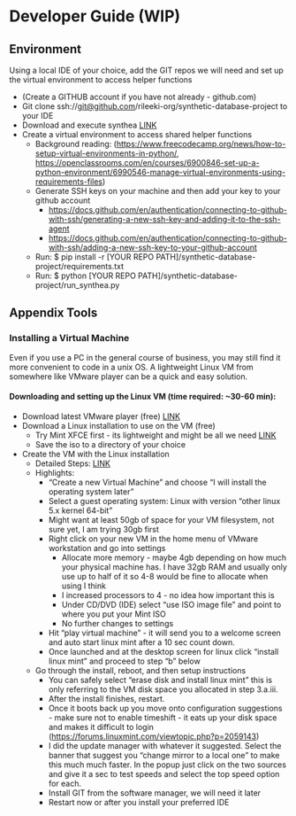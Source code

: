 # Developer Guide (WIP)
## Environment
Using a local IDE of your choice, add the GIT repos we will need and set up the virtual environment to access helper functions 
 
- (Create a GITHUB account if you have not already - github.com)
- Git clone ssh://git@github.com/rileeki-org/synthetic-database-project to your IDE
- Download and execute synthea [LINK](https://github.com/synthetichealth/synthea/wiki/Basic-Setup-and-Running)
- Create a virtual environment to access shared helper functions
  - Background reading: (https://www.freecodecamp.org/news/how-to-setup-virtual-environments-in-python/, https://openclassrooms.com/en/courses/6900846-set-up-a-python-environment/6990546-manage-virtual-environments-using-requirements-files)
  - Generate SSH keys on your machine and then add your key to your github account
    - https://docs.github.com/en/authentication/connecting-to-github-with-ssh/generating-a-new-ssh-key-and-adding-it-to-the-ssh-agent
    - https://docs.github.com/en/authentication/connecting-to-github-with-ssh/adding-a-new-ssh-key-to-your-github-account
  - Run: $ pip install -r [YOUR REPO PATH]/synthetic-database-project/requirements.txt
  - Run: $ python [YOUR REPO PATH]/synthetic-database-project/run_synthea.py

  

## Appendix Tools
### Installing a Virtual Machine
Even if you use a PC in the general course of business, you may still find it more convenient to code in a unix OS.
A lightweight Linux VM from somewhere like VMware player can be a quick and easy solution.

#### Downloading and setting up the Linux VM (time required: ~30-60 min):
- Download latest VMware player (free) [LINK](https://www.vmware.com/go/downloadplayer)
- Download a Linux installation to use on the VM (free)
  - Try Mint XFCE first - its lightweight and might be all we need [LINK](https://www.linuxmint.com/edition.php?id=294)
  - Save the iso to a directory of your choice
- Create the VM with the Linux installation
  - Detailed Steps: [LINK](https://thesecmaster.com/step-by-step-procedure-to-install-linux-mint-linux-on-vmware-workstation/)
  - Highlights:
    - “Create a new Virtual Machine” and choose “I will install the operating system later”
    - Select a guest operating system: Linux with version “other linux 5.x kernel 64-bit”
    - Might want at least 50gb of space for your VM filesystem, not sure yet, I am trying 30gb first
    - Right click on your new VM in the home menu of VMware workstation and go into settings
      - Allocate more memory - maybe 4gb depending on how much your physical machine has.  I have 32gb RAM and usually only use up to half of it so 4-8 would be fine to allocate when using I think
      - I increased processors to 4 - no idea how important this is
      - Under CD/DVD (IDE) select “use ISO image file” and point to where you put your Mint ISO
      - No further changes to settings
    - Hit “play virtual machine” - it will send you to a welcome screen and auto start linux mint after a 10 sec count down.
    - Once launched and at the desktop screen for linux click “install linux mint” and proceed to step “b” below
  - Go through the install, reboot, and then setup instructions
      - You can safely select “erase disk and install linux mint” this is only referring to the VM disk space you allocated in step 3.a.iii.
    - After the install finishes, restart.
    - Once it boots back up you move onto configuration suggestions - make sure not to enable timeshift - it eats up your disk space and makes it difficult to login (https://forums.linuxmint.com/viewtopic.php?p=2059143)
    - I did the update manager with whatever it suggested.  Select the banner that suggest you “change mirror to a local one” to make this much much faster.  In the popup just click on the two sources and give it a sec to test speeds and select the top speed option for each.
    - Install GIT from the software manager, we will need it later
    - Restart now or after you install your preferred IDE
